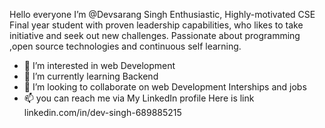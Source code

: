 Hello everyone I’m @Devsarang Singh
Enthusiastic, Highly-motivated CSE Final year student with proven leadership capabilities, who likes to take initiative
and seek out new challenges. Passionate about programming ,open source technologies and continuous self learning.
- 👀 I’m interested in web Development 
- 🌱 I’m currently learning Backend 
- 💞️ I’m looking to collaborate on web Development Interships and jobs
- 📫 you can reach me via My LinkedIn profile
Here is link linkedin.com/in/dev-singh-689885215

<!---
Dev7880/Dev7880 is a ✨ special ✨ repository because its `README.md` (this file) appears on your GitHub profile.
You can click the Preview link to take a look at your changes.
--->
